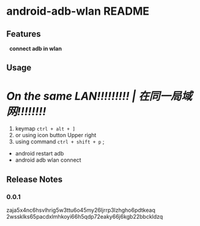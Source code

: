 # android-adb-wlan README

## Features

&nbsp;&nbsp;**connect adb in wlan**

## Usage

# **_On the same LAN!!!!!!!!! | 在同一局域网!!!!!!!!_**

1. keymap `ctrl + alt + ]`
2. or using icon button Upper right
3. using command `ctrl + shift + p` ;

- android restart adb
- android adb wlan connect

## Release Notes

### 0.0.1

zaja5x4nc6hsvlhrig5w3ttu6o45my26ljrrp3lzhgho6pdtkeaq
2wssklks65pacdxlmhkoyi66h5qdp72eaky66j6kgb22bbckldzq